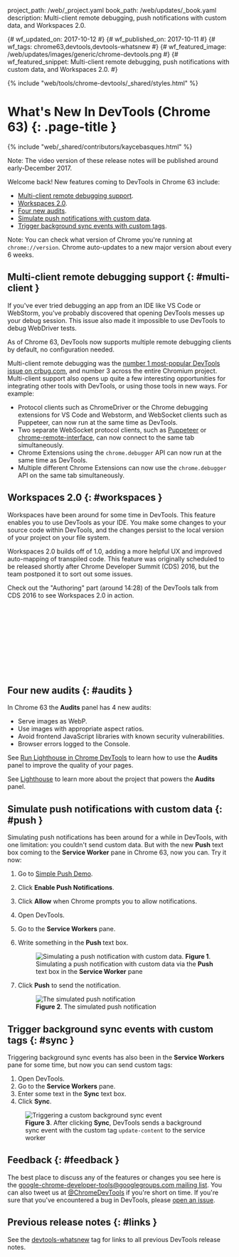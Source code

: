 project_path: /web/_project.yaml
book_path: /web/updates/_book.yaml
description: Multi-client remote debugging, push notifications with custom data, and Workspaces 2.0.

{# wf_updated_on: 2017-10-12 #}
{# wf_published_on: 2017-10-11 #}
{# wf_tags: chrome63,devtools,devtools-whatsnew #}
{# wf_featured_image: /web/updates/images/generic/chrome-devtools.png #}
{# wf_featured_snippet: Multi-client remote debugging, push notifications with custom data, and Workspaces 2.0. #}

{% include "web/tools/chrome-devtools/_shared/styles.html" %}

# What's New In DevTools (Chrome 63) {: .page-title }

{% include "web/_shared/contributors/kaycebasques.html" %}

Note: The video version of these release notes will be published around
early-December 2017.

Welcome back! New features coming to DevTools in Chrome 63 include:

* [Multi-client remote debugging support](#multi-client).
* [Workspaces 2.0](#workspaces).
* [Four new audits](#audits).
* [Simulate push notifications with custom data](#push).
* [Trigger background sync events with custom tags](#sync).

Note: You can check what version of Chrome you're running at
`chrome://version`. Chrome auto-updates to a new major version about every 6
weeks.

## Multi-client remote debugging support {: #multi-client }

If you've ever tried debugging an app from an IDE like VS Code or WebStorm,
you've probably discovered that opening DevTools messes up your debug session.
This issue also made it impossible to use DevTools to debug WebDriver tests.

As of Chrome 63, DevTools now supports multiple remote debugging clients
by default, no configuration needed.

Multi-client remote debugging was the [number 1 most-popular DevTools issue
on crbug.com][Crbug], and number 3 across the entire Chromium project.
Multi-client support also  opens up quite a few interesting opportunities
for integrating other tools with DevTools, or using those tools in new
ways. For example:

[Crbug]: https://crbug.com/129539

* Protocol clients such as ChromeDriver or the Chrome debugging extensions for VS Code and 
Webstorm, and WebSocket clients such as Puppeteer, can now run at the same time as DevTools.
* Two separate WebSocket protocol clients, such as 
[Puppeteer](https://github.com/GoogleChrome/puppeteer) or 
[chrome-remote-interface](https://github.com/cyrus-and/chrome-remote-interface), can now
  connect to the same tab simultaneously.
* Chrome Extensions using the `chrome.debugger` API can now run at the same
  time as DevTools.
* Multiple different Chrome Extensions can now use the `chrome.debugger` API
  on the same tab simultaneously.

## Workspaces 2.0 {: #workspaces }

Workspaces have been around for some time in DevTools. This feature enables
you to use DevTools as your IDE. You make some changes to your source code
within DevTools, and the changes persist to the local version of your
project on your file system.

Workspaces 2.0 builds off of 1.0, adding a more helpful UX and improved
auto-mapping of transpiled code.
This feature was originally scheduled to be released shortly after
Chrome Developer Summit (CDS) 2016, but the team postponed it to sort out
some issues.

Check out the "Authoring" part (around 14:28) of the DevTools talk from
CDS 2016 to see Workspaces 2.0 in action.

<div class="video-wrapper-full-width">
  <iframe class="devsite-embedded-youtube-video" data-video-id="HF1luRD4Qmk"
          data-autohide="1" data-showinfo="0" frameborder="0"
          data-start="868" allowfullscreen>
  </iframe>
</div>

## Four new audits {: #audits }

In Chrome 63 the **Audits** panel has 4 new audits:

* Serve images as WebP.
* Use images with appropriate aspect ratios.
* Avoid frontend JavaScript libraries with known security vulnerabilities.
* Browser errors logged to the Console.

See [Run Lighthouse in Chrome DevTools][Audits] to learn how to use the
**Audits** panel to improve the quality of your pages.

[Audits]: /web/tools/lighthouse/#devtools

See [Lighthouse][LH] to learn more about the project that powers the
**Audits** panel.

[LH]: /web/tools/lighthouse/

## Simulate push notifications with custom data {: #push }

Simulating push notifications has been around for a while in DevTools,
with one limitation: you couldn't send custom data. But with
the new **Push** text box coming to the **Service Worker** pane in Chrome 63,
now you can. Try it now:

1. Go to [Simple Push Demo](https://gauntface.github.io/simple-push-demo/).
1. Click **Enable Push Notifications**.
1. Click **Allow** when Chrome prompts you to allow notifications.
1. Open DevTools.
1. Go to the **Service Workers** pane.
1. Write something in the **Push** text box.

     <figure>
       <img src="/web/updates/images/2017/10/push-text.png"
            alt="Simulating a push notification with custom data."
       <figcaption>
         <b>Figure 1</b>. Simulating a push notification with custom data
         via the <b>Push</b> text box in the <b>Service Worker</b> pane
       </figcaption>
     </figure>

1. Click **Push** to send the notification.

     <figure>
       <img src="/web/updates/images/2017/10/push-result.png"
            alt="The simulated push notification"/>
       <figcaption>
         <b>Figure 2</b>. The simulated push notification
       </figcaption>
     </figure>

## Trigger background sync events with custom tags {: #sync }

Triggering background sync events has also been in the **Service Workers**
pane for some time, but now you can send custom tags:

1. Open DevTools.
1. Go to the **Service Workers** pane.
1. Enter some text in the **Sync** text box.
1. Click **Sync**.

<figure>
  <img src="/web/updates/images/2017/10/sync.png"
       alt="Triggering a custom background sync event"/>
  <figcaption>
    <b>Figure 3</b>. After clicking <b>Sync</b>, DevTools sends a background
    sync event with the custom tag <code>update-content</code> to the service
    worker
  </figcaption>
</figure>

## Feedback {: #feedback }

The best place to discuss any of the features or changes you see here is
the [google-chrome-developer-tools@googlegroups.com mailing list][ML]. You
can also tweet us at [@ChromeDevTools](https://twitter.com/chromedevtools) if
you're short on time. If you're sure that you've encountered a bug in
DevTools, please [open an issue](https://crbug.com/new).

[ML]: https://groups.google.com/forum/#!forum/google-chrome-developer-tools

## Previous release notes {: #links }

See the [devtools-whatsnew][tag] tag for links to all previous DevTools
release notes.

[tag]: /web/updates/tags/devtools-whatsnew
